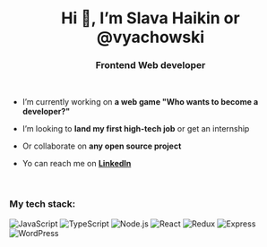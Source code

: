 <h1 align="center">Hi 👋, I’m Slava Haikin or @vyachowski
<h3 align="center">Frontend Web developer</h3>
<br />

- I’m currently working on **a web game "Who wants to become a developer?"**

- I’m looking to **land my first high-tech job** or get an internship
- Or collaborate on **any open source project**
- Yo can reach me on **[LinkedIn](https://www.linkedin.com/in/vyachowski/)**

<br />
<h3 align="left">My tech stack:</h3>
<p align="left"> 
  <img alt="JavaScript" src="https://img.shields.io/badge/javascript-%23323330.svg?style=for-the-badge&logo=javascript&logoColor=%23F7DF1E">
  <img alt="TypeScript" src="https://img.shields.io/badge/typescript-%23007ACC.svg?style=for-the-badge&logo=typescript&logoColor=white">
  <img alt="Node.js" src="https://img.shields.io/badge/node.js-6DA55F?style=for-the-badge&logo=node.js&logoColor=white">
  <img alt="React" src="https://img.shields.io/badge/react-%2320232a.svg?style=for-the-badge&logo=react&logoColor=%2361DAFB">
  <img alt="Redux" src="https://img.shields.io/badge/redux-%23593d88.svg?style=for-the-badge&logo=redux&logoColor=white">
  <img alt="Express" src="https://img.shields.io/badge/express.js-%23404d59.svg?style=for-the-badge&logo=express&logoColor=%2361DAFB">
  <img alt="WordPress" src="https://img.shields.io/badge/WordPress-%23117AC9.svg?style=for-the-badge&logo=WordPress&logoColor=white">
</p>

<!---
Vyachowski/Vyachowski is a ✨ special ✨ repository because its `README.md` (this file) appears on your GitHub profile.
You can click the Preview link to take a look at your changes.
--->
